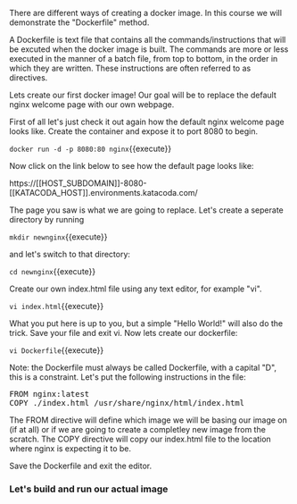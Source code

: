 There are different ways of creating a docker image. In this course we will demonstrate the "Dockerfile" method.

A Dockerfile is text file that contains all the commands/instructions that will be excuted when the docker image is built.
The commands are more or less executed in the manner of a batch file, from top to bottom, in the order in which they are written.
These instructions are often referred to as directives.
 
 
 
Lets create our first docker image!
Our goal will be to replace the default nginx welcome page with our own webpage.
 
First of all let's just check it out again how the default nginx welcome page looks like.
Create the container and expose it to port 8080 to begin.
 
`docker run -d -p 8080:80 nginx`{{execute}}


Now click on the link below to see how the default page looks like:

https://[[HOST_SUBDOMAIN]]-8080-[[KATACODA_HOST]].environments.katacoda.com/
 
 
The page you saw is what we are going to replace. Let's create a seperate directory by running

`mkdir newnginx`{{execute}} 
 
and let's switch to that directory:
 
`cd newnginx`{{execute}}

Create our own index.html file using any text editor, for example "vi".

`vi index.html`{{execute}}


What you put here is up to you, but a simple "Hello World!" will also do the trick.
Save your file and exit vi.
Now lets create our dockerfile:

`vi Dockerfile`{{execute}}

Note: the Dockerfile must always be called Dockerfile, with a capital "D", this is a constraint.
Let's put the following instructions in the file:

<pre>
FROM nginx:latest
COPY ./index.html /usr/share/nginx/html/index.html
</pre>

The FROM directive will define which image we will be basing our image on (if at all) or if we are going to create a completley new image from the scratch.
The COPY directive will copy our index.html file to the location where nginx is expecting it to be.

Save the Dockerfile and exit the editor.

<h3>Let's build and run our actual image</h3>
 
 







